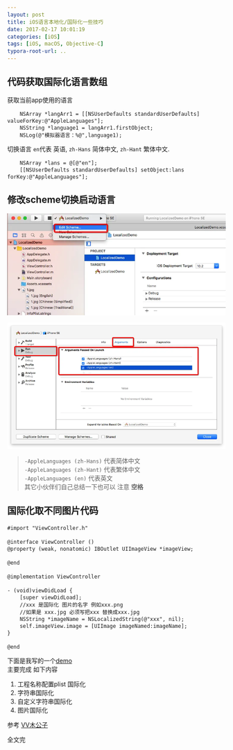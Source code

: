 ```yaml
---
layout: post
title: iOS语言本地化/国际化一些技巧
date: 2017-02-17 10:01:19
categories: [iOS]
tags: [iOS, macOS, Objective-C]
typora-root-url: ..
---
```


代码获取国际化语言数组  
--  
获取当前app使用的语言
``` objc
    NSArray *langArr1 = [[NSUserDefaults standardUserDefaults] valueForKey:@"AppleLanguages"];
    NSString *language1 = langArr1.firstObject;
    NSLog(@"模拟器语言：%@",language1);
```

切换语言 `en`代表 英语, `zh-Hans` 简体中文, `zh-Hant` 繁体中文.  

``` objc
    NSArray *lans = @[@"en"];
    [[NSUserDefaults standardUserDefaults] setObject:lans forKey:@"AppleLanguages"];
```
修改scheme切换启动语言
--

![图1](/assets/images/20170217iOSInternationalizationLanguageSkills/AppleLanguages1.webp)

![图2](/assets/images/20170217iOSInternationalizationLanguageSkills/AppleLanguages2.webp)

> `-AppleLanguages (zh-Hans)` 代表简体中文  
> `-AppleLanguages (zh-Hant)` 代表繁体中文  
> `-AppleLanguages (en)` 代表英文  
> 其它小伙伴们自己总结一下也可以 注意 **空格** 

国际化取不同图片代码
--

``` objc
#import "ViewController.h"

@interface ViewController ()
@property (weak, nonatomic) IBOutlet UIImageView *imageView;

@end

@implementation ViewController

- (void)viewDidLoad {
    [super viewDidLoad];
    //xxx 是国际化 图片的名字 例如xxx.png 
    //如果是 xxx.jpg 必须写把xxx 替换成xxx.jpg
    NSString *imageName = NSLocalizedString(@"xxx", nil); 
    self.imageView.image = [UIImage imageNamed:imageName];
}

@end
```

下面是我写的一个[demo](https://github.com/sunyazhou13/LocalizedDemo/tree/master)  
主要完成 如下内容 
1. 工程名称配置plist 国际化  
2. 字符串国际化  
3. 自定义字符串国际化  
4. 图片国际化  

参考 [VV木公子](http://www.jianshu.com/p/88c1b65e3ddb) 

全文完
